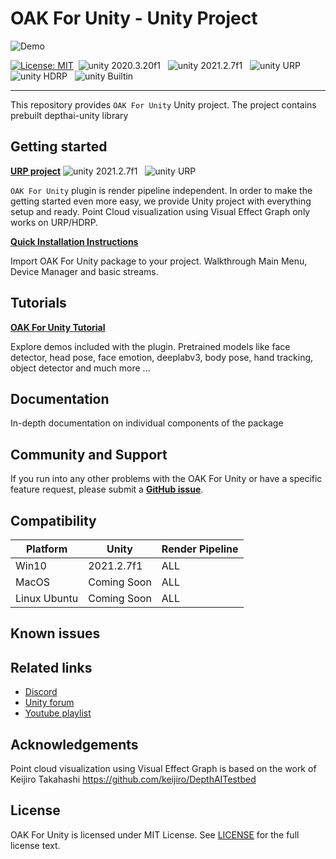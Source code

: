 # OAK For Unity - Unity Project

![Demo](../docs/img/depthai-unity-plugin-face-detector.gif)

[![License: MIT](https://img.shields.io/badge/License-MIT-green.svg)](https://opensource.org/licenses/MIT)&nbsp;
<img src="https://img.shields.io/badge/unity-2020.3.20f1-green.svg?style=flat-square" alt="unity 2020.3.20f1">
&nbsp;
<img src="https://img.shields.io/badge/unity-2021.2.7f1-green.svg?style=flat-square" alt="unity 2021.2.7f1">
&nbsp;
<img src="https://img.shields.io/badge/unity-URP-green.svg?style=flat-square" alt="unity URP">
&nbsp;
<img src="https://img.shields.io/badge/unity-HDRP-green.svg?style=flat-square" alt="unity HDRP">
&nbsp;
<img src="https://img.shields.io/badge/unity-Builtin-green.svg?style=flat-square" alt="unity Builtin">
&nbsp;

---
This repository provides `OAK For Unity` Unity project. The project contains prebuilt depthai-unity library

## Getting started

**[URP project]()** <img src="https://img.shields.io/badge/unity-2021.2.7f1-green.svg?style=flat-square" alt="unity 2021.2.7f1">
&nbsp;
<img src="https://img.shields.io/badge/unity-URP-green.svg?style=flat-square" alt="unity URP">
&nbsp;

`OAK For Unity` plugin is render pipeline independent. In order to make the getting started even more easy, we provide Unity project with everything setup and ready. Point Cloud visualization using Visual Effect Graph only works on URP/HDRP.

**[Quick Installation Instructions]()**

Import OAK For Unity package to your project. Walkthrough Main Menu, Device Manager and basic streams.

## Tutorials

**[OAK For Unity Tutorial]()**

Explore demos included with the plugin. Pretrained models like face detector, head pose, face emotion, deeplabv3, body pose, hand tracking, object detector and much more ...

## Documentation
In-depth documentation on individual components of the package

## Community and Support
If you run into any other problems with the OAK For Unity or have a specific feature request, please submit a **[GitHub issue](https://github.com/luxonis/depthai-unity/issues)**.

## Compatibility

|Platform|Unity|Render Pipeline|
|---|---|---|
|Win10|2021.2.7f1|ALL|
|MacOS|Coming Soon|ALL|
|Linux Ubuntu|Coming Soon|ALL

## Known issues

## Related links
- [Discord](https://discord.gg/4hGT3AFPMZ)
- [Unity forum](https://forum.unity.com/threads/oak-for-unity-spatial-ai-meets-the-power-of-unity.1205764/)
- [Youtube playlist](https://youtu.be/CSFOZLBV2RA?list=PLFzqMMJPSNSbsHp7QeJpOHrZu_1BAdDms)

## Acknowledgements
Point cloud visualization using Visual Effect Graph is based on the work of Keijiro Takahashi https://github.com/keijiro/DepthAITestbed

## License
OAK For Unity is licensed under MIT License. See [LICENSE](../LICENSE.md) for the full license text.

